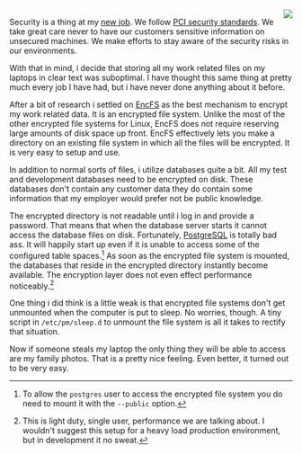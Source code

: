 <img src="/blog/uploads/encfs-combo.jpg" style="float:right;"/>

Security is a thing at my [new job][idw].  We follow [PCI security
standards][pci].  We take great care never to have our customers
sensitive information on unsecured machines.  We make efforts to stay
aware of the security risks in our environments.  

With that in mind, i decide that storing all my work related files on
my laptops in clear text was suboptimal.  I have thought this same
thing at pretty much every job I have had, but i have never done
anything about it before.

After a bit of research i settled on [EncFS][] as the best mechanism
to encrypt my work related data.  It is an encrypted file system.
Unlike the most of the other encrypted file systems for Linux, EncFS
does not require reserving large amounts of disk space up front.
EncFS effectively lets you make a directory on an existing file system
in which all the files will be encrypted.  It is very easy to setup
and use.

In addition to normal sorts of files, i utilize databases quite a bit.
All my test and development databases need to be encrypted on disk.
These databases don't contain any customer data they do contain some
information that my employer would prefer not be public knowledge.

The encrypted directory is not readable until i log in and provide a
password.  That means that when the database server starts it cannot
access the database files on disk.  Fortunately, [PostgreSQL][pg] is
totally bad ass.  It will happily start up even if it is unable to
access some of the configured table spaces.[^public-mode]  As soon as
the encrypted file system is mounted, the databases that reside in the
encrypted directory instantly become available.  The encryption layer
does not even effect performance noticeably.[^dev-only]

[^dev-only]: This is light duty, single user, performance we are
  talking about.  I wouldn't suggest this setup for a heavy load
  production environment, but in development it no sweat.

[^public-mode]: To allow the `postgres` user to access the encrypted
  file system you do need to mount it with the `--public` option.

One thing i did think is a little weak is that encrypted file systems
don't get unmounted when the computer is put to sleep.  No worries,
though.  A tiny script in `/etc/pm/sleep.d` to unmount the file system
is all it takes to rectify that situation.

Now if someone steals my laptop the only thing they will be able to
access are my family photos.  That is a pretty nice feeling.  Even
better, it turned out to be very easy.




[pg]: http://www.postgresql.org/
[fuse]: http://fuse.sourceforge.net/
[ubuntu]: http://www.ubuntu.com/
[encfs]: http://www.arg0.net/encfs
[idw]: http://www.idwatchdog.com/
[pci]: https://www.pcisecuritystandards.org/